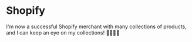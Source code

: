 # Shopify

I'm now a successful Shopify merchant with many collections of products, and I can keep an eye on my collections! 🕺🏾🕺🏾
